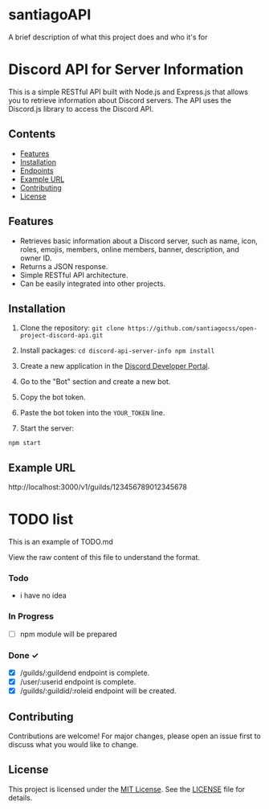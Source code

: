 
# santiagoAPI

A brief description of what this project does and who it's for

# Discord API for Server Information

This is a simple RESTful API built with Node.js and Express.js that allows you to retrieve information about Discord servers. The API uses the Discord.js library to access the Discord API.

## Contents

- [Features](#features)
- [Installation](#installation)
- [Endpoints](#endpoints)
- [Example URL](#example-url)
- [Contributing](#contributing)
- [License](#license)

## Features

- Retrieves basic information about a Discord server, such as name, icon, roles, emojis, members, online members, banner, description, and owner ID.
- Returns a JSON response.
- Simple RESTful API architecture.
- Can be easily integrated into other projects.

## Installation

1. Clone the repository: ```git clone https://github.com/santiagocss/open-project-discord-api.git```
2. Install packages:
`cd discord-api-server-info
npm install`


3. Create a new application in the [Discord Developer Portal](https://discord.com/developers/applications).
4. Go to the "Bot" section and create a new bot.
5. Copy the bot token.
6. Paste the bot token into the `YOUR_TOKEN` line.
7. Start the server:

```npm start```


## Example URL

http://localhost:3000/v1/guilds/123456789012345678

# TODO list

This is an example of TODO.md

View the raw content of this file to understand the format.

### Todo

- i have no idea

### In Progress

- [ ] npm module will be prepared

### Done ✓

- [x] /guilds/:guildend endpoint is complete.
- [x] /user/:userid endpoint is complete.
- [x] /guilds/:guildid/:roleid endpoint will be created.

## Contributing

Contributions are welcome! For major changes, please open an issue first to discuss what you would like to change.

## License

This project is licensed under the [MIT License](https://opensource.org/licenses/MIT). See the [LICENSE](LICENSE) file for details.
